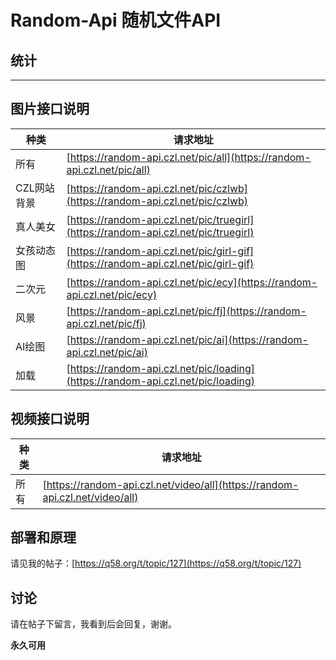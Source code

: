 # Random-Api 随机文件API

## 统计
<div class="stats-container">
    <div id="stats-summary"></div>
    <div id="stats-detail"></div>
</div>

--- 

## 图片接口说明

| 种类     | 请求地址   | 
| ---------- | ---------------- | 
| 所有     | [https://random-api.czl.net/pic/all](https://random-api.czl.net/pic/all) |
| CZL网站背景 | [https://random-api.czl.net/pic/czlwb](https://random-api.czl.net/pic/czlwb) |
| 真人美女 | [https://random-api.czl.net/pic/truegirl](https://random-api.czl.net/pic/truegirl) |
| 女孩动态图 | [https://random-api.czl.net/pic/girl-gif](https://random-api.czl.net/pic/girl-gif) |
| 二次元 | [https://random-api.czl.net/pic/ecy](https://random-api.czl.net/pic/ecy) |
| 风景 | [https://random-api.czl.net/pic/fj](https://random-api.czl.net/pic/fj) |
| AI绘图 | [https://random-api.czl.net/pic/ai](https://random-api.czl.net/pic/ai) |
| 加载 | [https://random-api.czl.net/pic/loading](https://random-api.czl.net/pic/loading) |



## 视频接口说明
| 种类     | 请求地址   | 
| ---------- | ---------------- | 
| 所有 | [https://random-api.czl.net/video/all](https://random-api.czl.net/video/all) |


## 部署和原理

请见我的帖子：[https://q58.org/t/topic/127](https://q58.org/t/topic/127)

## 讨论

请在帖子下留言，我看到后会回复，谢谢。

**永久可用**
                
